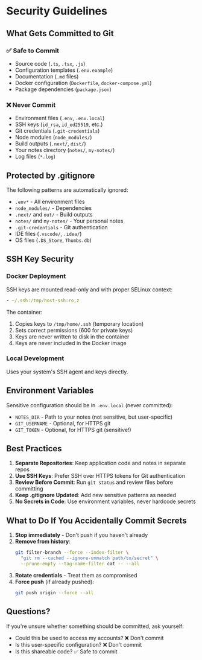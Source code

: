 # Security Guidelines

## What Gets Committed to Git

### ✅ Safe to Commit
- Source code (`.ts`, `.tsx`, `.js`)
- Configuration templates (`.env.example`)
- Documentation (`.md` files)
- Docker configuration (`Dockerfile`, `docker-compose.yml`)
- Package dependencies (`package.json`)

### ❌ Never Commit
- Environment files (`.env`, `.env.local`)
- SSH keys (`id_rsa`, `id_ed25519`, etc.)
- Git credentials (`.git-credentials`)
- Node modules (`node_modules/`)
- Build outputs (`.next/`, `dist/`)
- Your notes directory (`notes/`, `my-notes/`)
- Log files (`*.log`)

## Protected by .gitignore

The following patterns are automatically ignored:
- `.env*` - All environment files
- `node_modules/` - Dependencies
- `.next/` and `out/` - Build outputs
- `notes/` and `my-notes/` - Your personal notes
- `.git-credentials` - Git authentication
- IDE files (`.vscode/`, `.idea/`)
- OS files (`.DS_Store`, `Thumbs.db`)

## SSH Key Security

### Docker Deployment
SSH keys are mounted read-only and with proper SELinux context:
```yaml
- ~/.ssh:/tmp/host-ssh:ro,z
```

The container:
1. Copies keys to `/tmp/home/.ssh` (temporary location)
2. Sets correct permissions (600 for private keys)
3. Keys are never written to disk in the container
4. Keys are never included in the Docker image

### Local Development
Uses your system's SSH agent and keys directly.

## Environment Variables

Sensitive configuration should be in `.env.local` (never committed):
- `NOTES_DIR` - Path to your notes (not sensitive, but user-specific)
- `GIT_USERNAME` - Optional, for HTTPS git
- `GIT_TOKEN` - Optional, for HTTPS git (sensitive!)

## Best Practices

1. **Separate Repositories**: Keep application code and notes in separate repos
2. **Use SSH Keys**: Prefer SSH over HTTPS tokens for Git authentication
3. **Review Before Commit**: Run `git status` and review files before committing
4. **Keep .gitignore Updated**: Add new sensitive patterns as needed
5. **No Secrets in Code**: Use environment variables, never hardcode secrets

## What to Do If You Accidentally Commit Secrets

1. **Stop immediately** - Don't push if you haven't already
2. **Remove from history**:
   ```bash
   git filter-branch --force --index-filter \
     "git rm --cached --ignore-unmatch path/to/secret" \
     --prune-empty --tag-name-filter cat -- --all
   ```
3. **Rotate credentials** - Treat them as compromised
4. **Force push** (if already pushed):
   ```bash
   git push origin --force --all
   ```

## Questions?

If you're unsure whether something should be committed, ask yourself:
- Could this be used to access my accounts? ❌ Don't commit
- Is this user-specific configuration? ❌ Don't commit
- Is this shareable code? ✅ Safe to commit
